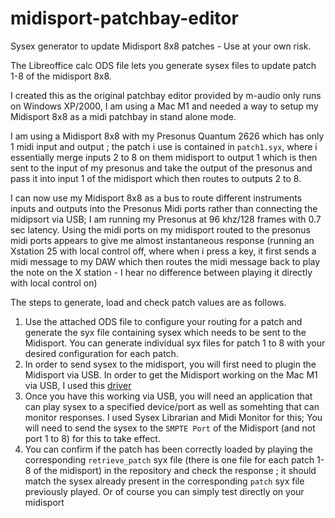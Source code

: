 # midisport-patchbay-editor
Sysex generator to update Midisport 8x8 patches - Use at your own risk.

The Libreoffice calc ODS file lets you generate sysex files to update patch 1-8 of the midisport 8x8.

I created this as the original patchbay editor provided by m-audio only runs on Windows XP/2000, I am using a Mac M1 and needed a way to setup my Midisport 8x8 as a midi patchbay in stand alone mode.

I am using a Midisport 8x8 with my Presonus Quantum 2626 which has only 1 midi input and output ; the patch i use is contained in `patch1.syx`, where i essentially merge inputs 2 to 8 on them midisport to output 1 which is then sent to the input of my presonus and take the output of the presonus and pass it into input 1 of the midisport which then routes to outputs 2 to 8.

 I can now use my Midisport 8x8 as a bus to route different instruments inputs and outputs into the Presonus Midi ports rather than connecting the midipsort via USB; I am running my Presonus at 96 khz/128 frames with 0.7 sec latency. Using the midi ports on my midisport routed to the presonus midi ports appears to give me almost instantaneous response (running an Xstation 25 with local control off, where when i press a key, it first sends a midi message to my DAW which then routes the midi message back to play the note on the X station - I hear no difference between playing it directly with local control on)

The steps to generate, load and check patch values are as follows.

1. Use the attached ODS file to configure your routing for a patch and generate the syx file containing sysex which needs to be sent to the Midisport. You can generate individual syx files for patch 1 to 8 with your desired configuration for each patch.
2. In order to send sysex to the midisport, you will first need to plugin the Midisport via USB. In order to get the Midisport working on the Mac M1 via USB, I used this [driver](https://github.com/leighsmith/midisport-macos)
3. Once you have this working via USB, you will need an application that can play sysex to a specified device/port as well as somehting that can monitor responses. I used Sysex Librarian and Midi Monitor for this; You will need to send the sysex to the `SMPTE Port` of the Midisport (and not port 1 to 8) for this to take effect.
4. You can confirm if the patch has been correctly loaded by playing the corresponding `retrieve_patch` syx file (there is one file for each patch 1-8 of the midisport) in the repository and check the response ; it should match the sysex already present in the corresponding `patch` syx file previously played. Or of course you can simply test directly on your midisport

